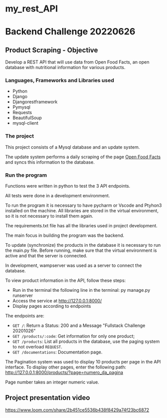 # my_rest_API

# Backend Challenge 20220626

## Product Scraping - Objective
Develop a REST API that will use data from Open Food Facts, an open database with nutritional information for various products.

### Languages, Frameworks and Libraries used
- Python
- Django
- Djangorestframework
- Pymysql
- Requests
- BeautifulSoup
- mysql-client

### The project
This project consists of a Mysql database and an update system.

The update system performs a daily scraping of the page [Open Food Facts](https://world.openfoodfacts.org/) and syncs this information to the database.

### Run the program

Functions were written in python to test the 3 API endpoints.

All tests were done in a development environment.

To run the program it is necessary to have pycharm or Vscode and Ptyhon3 installed on the machine. All libraries are stored in the virtual environment, so it is not necessary to install them again.

The requirements.txt file has all the libraries used in project development.

The main focus in building the program was the backend.

To update (synchronize) the products in the database it is necessary to run the main.py file. Before running, make sure that the virtual environment is active and that the server is connected.

In development, wampserver was used as a server to connect the database.

To view product information in the API, follow these steps:
- Run in the terminal the following line in the terminal: py manage.py runserver
- Access the service at http://127.0.0.1:8000/
- Display pages according to endpoints

The endpoints are:
- `GET /`: Return a Status: 200 and a Message "Fullstack Challenge 20201026"
- `GET /products/:code`: Get information for only one product;
- `GET /products`: List all products in the database, use the paging system to not overload `REQUEST`.
- `GET /documentations`: Documentation page.

The Pagination system was used to display 10 products per page in the API interface. To display other pages, enter the following path: http://127.0.0.1:8000/products/?page=numero_da_pagina

Page number takes an integer numeric value.

## Project presentation video
https://www.loom.com/share/2b451ce5536b438f8429a74f23bc6872
